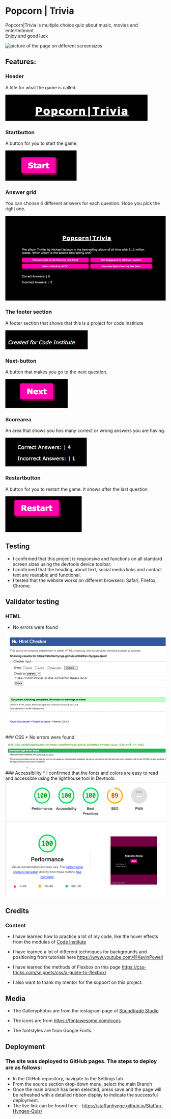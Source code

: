 # Popcorn | Trivia 

Popcorn|Trivia is multiple choice quiz about music, movies and entertintment <br>
Enjoy and good luck


<img src="pictures/screens.png" alt="picture of the page on different screensizes">

## Features: 

### Header
A title for what the game is called.

<img src="images/Header.png" alt="Picture of the Title">

### Startbutton
A button for you to start the game. 

<img src="images/start.png" alt="Picture of the startbutton">

### Answer grid
You can choose 4 different answers for each question. Hope you pick the right one. 

<img src="images/Quizcontainer.png" alt="Picture of the quiz">

### The footer section
A footer section that shows that this is a project for code Institiute

<img src="images/footer.png" alt="Picture of the footer">

### Next-button
A button that makes you go to the next question.

<img src="images/Next.png" alt="Picture of the Next-button">

### Scorearea 
An area that shows you hos many correct or wrong answers you are having.

<img src="images/score.png" alt="Picture of the contact section">

### Restartbutton 
A button for you to restart the game. It shows after the last question

<img src="images/Restart.png" alt="Picture of the Restart-button">

## Testing
* I confirmed that this project is responsive and functions on all standard screen sizes using the devtools device toolbar.
* I confirmed that the heading, about text, social media links and contact text are readable and functional.
* I tested that the website works on different browsers: Safari, Firefox, Chrome.

## Validator testing
### HTML 
* No errors were found 
<img src="images/htmlcheck.png" alt="picture from html test">
### CSS
* No errors were found 
<img src="images/csscheck.png" alt="picture from css test">
### Accessibility
* I confirmed that the fonts and colors are easy to read and accessible using the lighthouse tool in Devtools.
<img src="images/lighthouse.png" alt="picture from lighthouse test">

## Credits

### Content
* I have learned how to practice a lot of my code, like the hover effects from the modules of [Code Institute](https://codeinstitute.net/)

* I have learned a lot of different techniques for backgrounds and positioning from tutorials here https://www.youtube.com/@KevinPowell

* I have learned the methods of Flexbox on this page https://css-tricks.com/snippets/css/a-guide-to-flexbox/

* I also want to thank my mentor for the support on this project.

## Media
* The Galleryphotos are from the instagram page of [Soundtrade Studio](https://www.instagram.com/soundtradestudios/)

* The icons are from https://fontawesome.com/icons

* The fontstyles are from Google Fonts.

## Deployment
### The site was deployed to GitHub pages. The steps to deploy are as follows:
 * In the GitHub repository, navigate to the Settings tab  
 * From the source section drop-down menu, select the main Branch
 * Once the main branch has been selected, press save and the page will be refreshed with a detailed ribbon display to indicate the successful deployment.
 * The live link can be found here -  https://staffanhynge.github.io/Staffan-Hynges-Quiz/
